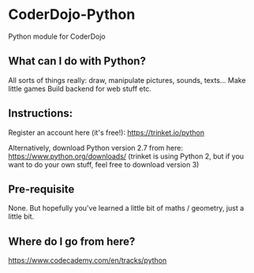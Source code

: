 # CoderDojo-Python
Python module for CoderDojo

## What can I do with Python?
All sorts of things really: draw, manipulate pictures, sounds, texts...
Make little games
Build backend for web stuff
etc.

## Instructions:
Register an account here (it's free!):
https://trinket.io/python

Alternatively, download Python version 2.7 from here:
https://www.python.org/downloads/
(trinket is using Python 2, but if you want to do your own stuff, feel free to download version 3)

## Pre-requisite
None.
But hopefully you've learned a little bit of maths / geometry, just a little bit.

## Where do I go from here?
https://www.codecademy.com/en/tracks/python